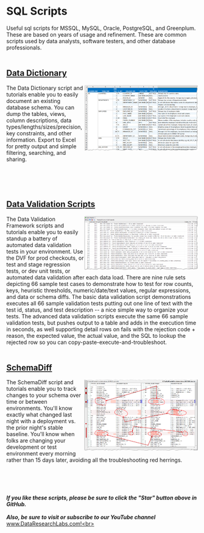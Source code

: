 # SQL Scripts
Useful sql scripts for MSSQL, MySQL, Oracle, PostgreSQL, and Greenplum.  These are based on years of usage and refinement.  These are common scripts used by data analysts, software testers, and other database professionals.<br>
<br>



## [Data Dictionary](https://github.com/DataResearchLabs/sql_scripts/blob/main/data_dictionary_scripts.md)

<img align="right" src="https://github.com/DataResearchLabs/sql_scripts/blob/main/img/02_data_dictionary_in_xl.png" width="300px">

The Data Dictionary script and tutorials enable you to easily document an existing database schema.  You can dump the tables, views, column descriptions, data types/lengths/sizes/precision, key constraints, and other information.  Export to Excel for pretty output and simple filtering, searching, and sharing.<br>
<br>
<br>
<br>
<br>


## [Data Validation Scripts](https://github.com/DataResearchLabs/sql_scripts/blob/main/data_validation_scripts.md)

<img align="right" src="https://github.com/DataResearchLabs/sql_scripts/blob/main/img/04_data_validation_scripts.png" width="300px">

The Data Validation Framework scripts and tutorials enable you to easily standup a battery of automated data validation tests in your environment.  Use the DVF for prod checkouts, or test and stage regression tests, or dev unit tests, or automated data validation after each data load.  There are nine rule sets depicting 66 sample test cases to demonstrate how to test for row counts, keys, heuristic thresholds, numeric/date/text values, regular expressions, and data or schema diffs.  The basic data validation script demonstrations executes all 66 sample validation tests putting out one line of text with the test id, status, and test description -- a nice simple way to organize your tests.  The advanced data validation scripts execute the same 66 sample validation tests, but pushes output to a table and adds in the execution time in seconds, as well supporting detail rows on fails with the rejection code + reason, the expected value, the actual value, and the SQL to lookup the rejected row so you can copy-paste-execute-and-troubleshoot.<br>
<br>


## [SchemaDiff](https://github.com/DataResearchLabs/sql_scripts/blob/main/schemadiff_scripts.md)

<img align="right" src="https://github.com/DataResearchLabs/sql_scripts/blob/main/img/01_schemadiff_side_by_side.png" width="300px">

The SchemaDiff script and tutorials enable you to track changes to your schema over time or between environments.  You'll know exactly what changed last night with a deployment vs. the prior night's stable baseline.  You'll know when folks are changing your development or test environment every morning rather than 15 days later, avoiding all the troubleshooting red herrings.<br>
<br>
<br>
<br>
<br>


***If you like these scripts, please be sure to click the "Star" button above in GitHub.*** <br>
<br>
***Also, be sure to visit or subscribe to our YouTube channel*** www.DataResearchLabs.com!<br>
<br>
<br>
